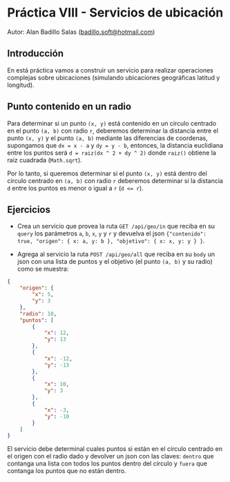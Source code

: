 # Práctica VIII - Servicios de ubicación

Autor: Alan Badillo Salas (badillo.soft@hotmail.com)

## Introducción

En está práctica vamos a construir un servicio para realizar operaciones complejas sobre ubicaciones (simulando ubicaciones geográficas latitud y longitud).

## Punto contenido en un radio

Para determinar si un punto `(x, y)` está contenido en un círculo centrado en el punto `(a, b)` con radio `r`, deberemos determinar la distancia entre el punto `(x, y)` y el punto `(a, b)` mediante las diferencias de coordenas, supongamos que `dx = x - a` y `dy = y - b`, entonces, la distancia euclidiana entre los puntos será `d = raiz(dx ^ 2 + dy ^ 2)` donde `raiz()` obtiene la raiz cuadrada (`Math.sqrt`).

Por lo tanto, si queremos determinar si el punto `(x, y)` está dentro del círculo centrado en `(a, b)` con radio `r` deberemos determinar si la distancia `d` entre los puntos es menor o igual a `r` (`d <= r`).

## Ejercicios

* Crea un servicio que provea la ruta `GET /api/geo/in` que reciba en su `query` los parámetros `a`, `b`, `x`, `y` y `r` y devuelva el json `{"contenido": true, "origen": { x: a, y: b }, "objetivo": { x: x, y: y } }`.

* Agrega al servicio la ruta `POST /api/geo/all` que reciba en su `body` un json con una lista de puntos y el objetivo (el punto `(a, b)` y su radio) como se muestra:

~~~json
{
    "origen": {
        "x": 5,
        "y": 3
    },
    "radio": 10,
    "puntos": [
        { 
            "x": 12,
            "y": 13
        },
        { 
            "x": -12,
            "y": -13
        },
        { 
            "x": 10,
            "y": 3
        },
        { 
            "x": -3,
            "y": -10
        }
    ]
}
~~~

El servicio debe determinal cuales puntos si están en el círculo centrado en el origen con el radio dado y devolver un json con las claves: `dentro` que contanga una lista con todos los puntos dentro del círculo y `fuera` que contanga los puntos que no están dentro.